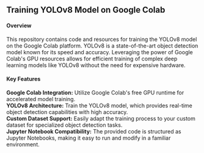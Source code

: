 <h2><b>Training YOLOv8 Model on Google Colab</b></h2>

<h4><b>Overview</b></h4>
<p>This repository contains code and resources for training the YOLOv8 model on the Google Colab platform. YOLOv8 is a state-of-the-art object detection model known for its speed and accuracy. Leveraging the power of Google Colab's GPU resources allows for efficient training of complex deep learning models like YOLOv8 without the need for expensive hardware.</p>

<h4><b>Key Features</b></h4>
<b>Google Colab Integration:</b> Utilize Google Colab's free GPU runtime for accelerated model training.<br>
<b>YOLOv8 Architecture:</b> Train the YOLOv8 model, which provides real-time object detection capabilities with high accuracy.<br>
<b>Custom Dataset Support:</b> Easily adapt the training process to your custom dataset for specialized object detection tasks.<br>
<b>Jupyter Notebook Compatibility:</b> The provided code is structured as Jupyter Notebooks, making it easy to run and modify in a familiar environment.
